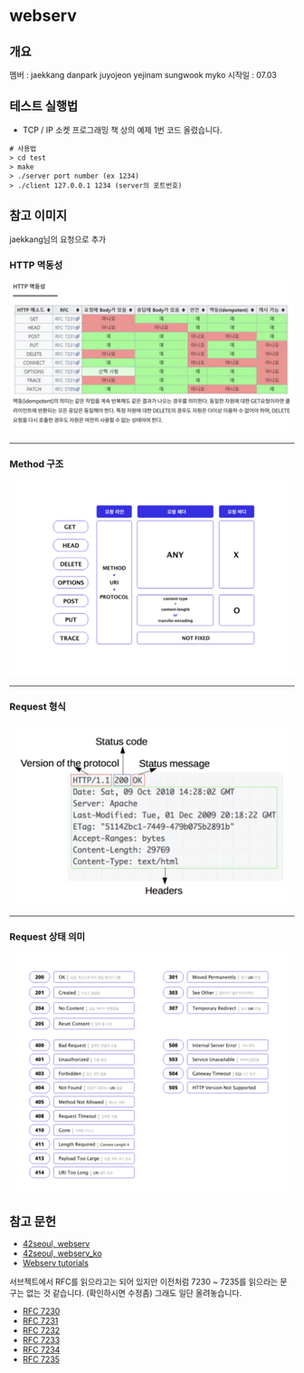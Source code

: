 # webserv

## 개요
멤버 : jaekkang danpark juyojeon yejinam sungwook myko
시작일 : 07.03

## 테스트 실행법
- TCP / IP 소켓 프로그래밍 책 상의 예제 1번 코드 올렸습니다.  
```shell
# 사용법
> cd test
> make
> ./server port number (ex 1234)
> ./client 127.0.0.1 1234 (server의 포트번호)
```

## 참고 이미지

jaekkang님의 요청으로 추가

### HTTP 멱동성
![http_idempotent](/images/http_idempotent.png)

---

### Method 구조
![method_structure](/images/method_structure.png)

---

### Request 형식
![request_format](/images/request_format.png)

---

### Request 상태 의미
![request_status](/images/request_status.png)


## 참고 문헌

- [42seoul, webserv](reference/webserv.pdf)
- [42seoul, webserv_ko](reference/webserv_ko.md)
- [Webserv tutorials](https://42seoul.gitbook.io/webserv/)

서브젝트에서 RFC를 읽으라고는 되어 있지만 이전처럼 7230 ~ 7235를 읽으라는 문구는 없는 것 같습니다. (확인하시면 수정좀) 그래도 일단 올려놓습니다.

- [RFC 7230](https://www.ietf.org/rfc/rfc7230.txt)
- [RFC 7231](https://www.ietf.org/rfc/rfc7231.txt)
- [RFC 7232](https://www.ietf.org/rfc/rfc7232.txt)
- [RFC 7233](https://www.ietf.org/rfc/rfc7233.txt)
- [RFC 7234](https://www.ietf.org/rfc/rfc7234.txt)
- [RFC 7235](https://www.ietf.org/rfc/rfc7235.txt)
